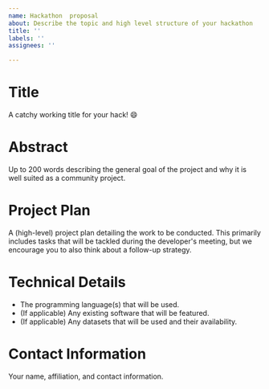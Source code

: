 ```yaml
---
name: Hackathon  proposal
about: Describe the topic and high level structure of your hackathon
title: ''
labels: ''
assignees: ''

---
```


# Title

A catchy working title for your hack! 😄

# Abstract

Up to 200 words describing the general goal of the project and why it is well suited as a community project.

# Project Plan

A (high-level) project plan detailing the work to be conducted. This primarily includes tasks that will be tackled during the developer's meeting, but we encourage you to also think about a follow-up strategy.

# Technical Details

- The programming language(s) that will be used.
- (If applicable) Any existing software that will be featured.
- (If applicable) Any datasets that will be used and their availability.

# Contact Information

Your name, affiliation, and contact information.
